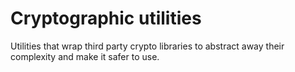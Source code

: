 # Cryptographic utilities

Utilities that wrap third party crypto libraries to abstract away their complexity and make it safer to use.
